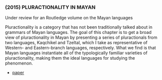 ### (2015) PLURACTIONALITY IN MAYAN ###

Under review for an Routledge volume on the Mayan languages

Pluractionality is a category that has not been traditionally talked about in grammars of Mayan languages. The goal of this chapter is to get a broad view of pluractionality in Mayan by presenting a series of pluractionals from two languages, Kaqchikel and Tzeltal, which I take as representative of Western- and Eastern-branch languages, respectively. What we find is that Mayan languages instantiate all of the typologically familiar varieties of pluractionality, making them the ideal languages for studying the phenomenon. 

+ [paper](/resources/papers/mayanplrc.pdf)
